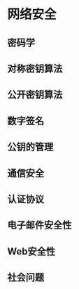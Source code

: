 # 网络安全

## 密码学

## 对称密钥算法

## 公开密钥算法

## 数字签名

## 公钥的管理

## 通信安全

## 认证协议

## 电子邮件安全性

## Web安全性

## 社会问题